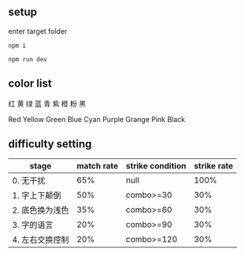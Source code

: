## setup

enter target folder

`npm i`

`npm run dev`



## color list

红 黄 绿 蓝 青 紫 橙 粉 黑

Red Yellow Green Blue Cyan Purple Grange Pink Black



## difficulty setting

| stage           | match rate | strike condition | strike rate |
| --------------- | ---------- | ---------------- | ----------- |
| 0. 无干扰       | 65%        | null             | 100%        |
| 1. 字上下颠倒   | 50%        | combo>=30        | 30%         |
| 2. 底色换为浅色 | 35%        | combo>=60        | 30%         |
| 3. 字的语言     | 20%        | combo>=90        | 30%         |
| 4. 左右交换控制 | 20%        | combo>=120       | 30%         |

